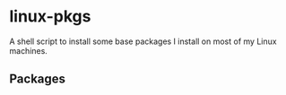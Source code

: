 # linux-pkgs

A shell script to install some base packages I install on most of my Linux machines.

## Packages
